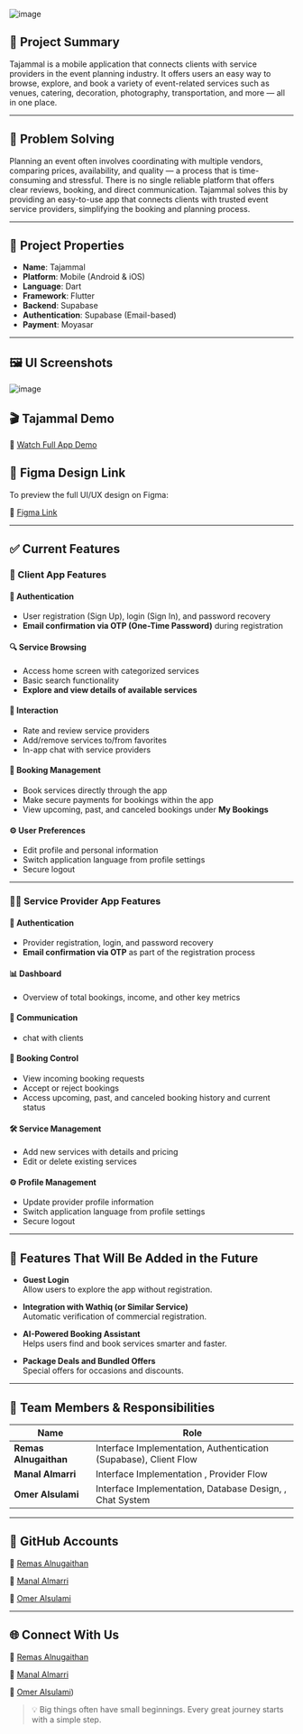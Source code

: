 ![image](https://github.com/user-attachments/assets/a2c7ba25-12d1-4d48-911b-483401ef6af6)

## 📱 Project Summary

Tajammal is a mobile application that connects clients with service providers in the event planning industry. It offers users an easy way to browse, explore, and book a variety of event-related services such as venues, catering, decoration, photography, transportation, and more — all in one place.

---

## 🧠 Problem Solving

Planning an event often involves coordinating with multiple vendors, comparing prices, availability, and quality — a process that is time-consuming and stressful. There is no single reliable platform that offers clear reviews, booking, and direct communication. Tajammal solves this by providing an easy-to-use app that connects clients with trusted event service providers, simplifying the booking and planning process.


---

## 🔧 Project Properties


- **Name**: Tajammal  
- **Platform**: Mobile (Android & iOS)  
- **Language**: Dart  
- **Framework**: Flutter  
- **Backend**: Supabase  
- **Authentication**: Supabase (Email-based)  
- **Payment**: Moyasar  


---

## 🖼️ UI Screenshots
![image](https://github.com/user-attachments/assets/10e7b3c0-91bf-4e39-a9df-a76f0724e455)

## 🎬 Tajammal Demo  
🔗 [Watch Full App Demo](https://drive.google.com/file/d/1wFifZn86ZZOKNZZbq1iQH9edLBK3Yhc3/view?usp=sharing)

## 🎨 Figma Design Link

To preview the full UI/UX design on Figma:

🔗 [Figma Link](https://www.figma.com/design/XTHWAXJspD4tzeVwkfRYKg/Tajammal--UI-Capstone?node-id=0-1&t=wTARUl8aS3ClREpy-1)

---

## ✅ Current Features

### 📱 Client App Features

#### 🔐 Authentication

* User registration (Sign Up), login (Sign In), and password recovery
* **Email confirmation via OTP (One-Time Password)** during registration

#### 🔍 Service Browsing

* Access home screen with categorized services
* Basic search functionality
* **Explore and view details of available services**

#### 💬 Interaction

* Rate and review service providers
* Add/remove services to/from favorites
* In-app chat with service providers

#### 📆 Booking Management

* Book services directly through the app
* Make secure payments for bookings within the app
* View upcoming, past, and canceled bookings under **My Bookings**

#### ⚙️ User Preferences

* Edit profile and personal information
* Switch application language from profile settings
* Secure logout

---

### 🧑‍💼 Service Provider App Features

#### 🔐 Authentication

* Provider registration, login, and password recovery
* **Email confirmation via OTP** as part of the registration process

#### 📊 Dashboard

* Overview of total bookings, income, and other key metrics

#### 💬 Communication

* chat with clients

#### 📆 Booking Control

* View incoming booking requests
* Accept or reject bookings
* Access upcoming, past, and canceled booking history and current status

#### 🛠️ Service Management

* Add new services with details and pricing
* Edit or delete existing services

#### ⚙️ Profile Management

* Update provider profile information
* Switch application language from profile settings
* Secure logout

---
## 🚀 Features That Will Be Added in the Future

- **Guest Login**  
  Allow users to explore the app without registration.

- **Integration with Wathiq (or Similar Service)**  
  Automatic verification of commercial registration.

- **AI-Powered Booking Assistant**  
  Helps users find and book services smarter and faster.

- **Package Deals and Bundled Offers**  
  Special offers for occasions and discounts.
  
---
## 👥 Team Members & Responsibilities

| Name | Role |
|------|------|
| **Remas Alnugaithan** | Interface Implementation, Authentication (Supabase), Client Flow |
| **Manal Almarri** | Interface Implementation , Provider Flow |
| **Omer Alsulami** | Interface Implementation, Database Design, , Chat System |

---

## 🔗 GitHub Accounts


🔗 [Remas Alnugaithan](https://github.com/RemasNg1)

🔗 [Manal Almarri](https://github.com/manaalq)

🔗 [Omer Alsulami](https://github.com/DvOmar76)


---

## 🌐 Connect With Us


🔗 [Remas Alnugaithan](https://bind.link/@remassaleh)

🔗 [Manal Almarri](https://bind.link/@manal-almarri)

🔗 [Omer Alsulami](https://omaralsulami.com))



> 💡 Big things often have small beginnings. Every great journey starts with a simple step.
